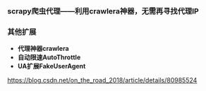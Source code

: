 ### scrapy爬虫代理——利用crawlera神器，无需再寻找代理IP

### 其他扩展

- **代理神器crawlera**
- **自动限速AutoThrottle**
- **UA扩展FakeUserAgent**

https://blog.csdn.net/on_the_road_2018/article/details/80985524


